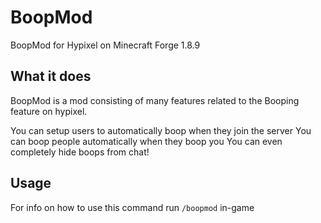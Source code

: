 # BoopMod
BoopMod for Hypixel on Minecraft Forge 1.8.9

## What it does
BoopMod is a mod consisting of many features related to the Booping feature on hypixel.

You can setup users to automatically boop when they join the server
You can boop people automatically when they boop you
You can even completely hide boops from chat!

## Usage
For info on how to use this command run `/boopmod` in-game
